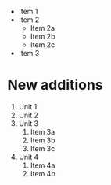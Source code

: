 * Item 1
* Item 2
  * Item 2a
  * Item 2b
  * Item 2c
* Item 3

# New additions
1. Unit 1
2. Unit 2
3. Unit 3
   1. Item 3a
   2. Item 3b
   3. Item 3c
4. Unit 4
   1. Item 4a
   2. Item 4b


